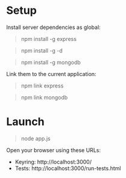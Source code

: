 Setup
=====

Install server dependencies as global:

> npm install -g express

> npm install -g -d

> npm install -g mongodb

Link them to the current application:

> npm link express

> npm link mongodb


Launch
======

> node app.js

Open your browser using these URLs:

* Keyring: http://localhost:3000/
* Tests: http://localhost:3000/run-tests.html
